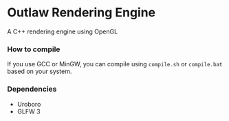 # Outlaw Rendering Engine
A C++ rendering engine using OpenGL

### How to compile
If you use GCC or MinGW, you can compile using `compile.sh` or `compile.bat` based on your system.

### Dependencies
* Uroboro
* GLFW 3

